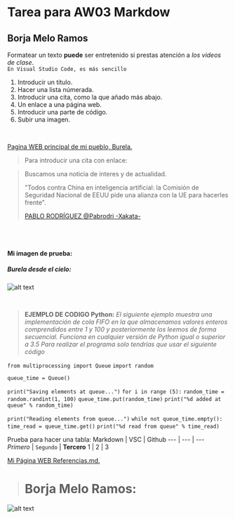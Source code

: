 #  Tarea para AW03 Markdow

## Borja Melo Ramos
Formatear un texto **puede** ser entretenido si prestas atención a *los videos de clase*.
<br>
`En Visual Studio Code, es más sencillo`

<ol>
  <li>Introducir un título.</li>
  <li>Hacer una lista númerada.</li>
  <li>Introducir una cita, como la que añado más abajo.</li>
  <li>Un enlace a una página web.</li>
  <li>Introducir una parte de código.</li>
  <li>Subir una imagen.</li>
  
</ol>
<br>

[Pagina WEB principal de mi pueblo, Burela.](https://burela.org/gl "Burela")
<br>

>Para introducir una cita con enlace:
<blockquote>
  <p>Buscamos una noticia de interes y de actualidad.
  
  "Todos contra China en inteligencia artificial: la Comisión de Seguridad Nacional de EEUU pide una alianza con la UE para hacerles frente". </p>

[PABLO RODRÍGUEZ @Pabrodri -Xakata-](https://www.xataka.com/pro/todos-china-inteligencia-artificial-comision-seguridad-nacional-eeuu-pide-alianza-ue-para-hacerles-frente "NOTICIA")
</blockquote>

<br>
<br>

#### Mi imagen de prueba:

##### Burela desde el cielo: 
![alt text](https://emeradiofm.com/wp-content/uploads/2019/11/burela.jpg "Burela")

<br>

>**EJEMPLO DE CODIGO Python:** 
*El siguiente ejemplo muestra una implementación de cola FIFO en la que almacenamos valores enteros comprendidos entre 1 y 100 y posteriormente los leemos de forma secuencial. Funciona en cualquier versión de Python igual o superior a 3.5
Para realizar el programa solo tendrías que usar el siguiente código*


`from multiprocessing import Queue`
`import random`

`queue_time = Queue()`

`print("Saving elements at queue...")`
`for i in range (5):`
    `random_time = random.randint(1, 100)`
    `queue_time.put(random_time)`
    `print("%d added at queue" % random_time)`

`print("Reading elements from queue...")`
`while not queue_time.empty():`
    `time_read = queue_time.get()`
    `print("%d read from queue" % time_read)`
<br>

Prueba para hacer una tabla:
Markdown | VSC | Github
--- | --- | ---
*Primero* | `Segundo` | **Tercero**
1 | 2 | 3
<br>

<p><a href="https://github.com/BorjaMeloRamos/BorjaMeloRamos.github.io/blob/a18867b703d44985a51505adddf329ee29f6ec7a/Referencias.md">Mi Página WEB Referencias.md.</a> </p>
 
 
> # Borja Melo Ramos:

![alt text][logo]

[logo]: https://media.giphy.com/media/1MTLxzwvOnvmE/giphy.gif "Minions"
